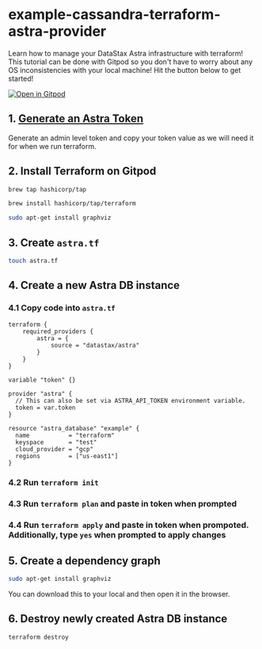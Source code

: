 # example-cassandra-terraform-astra-provider

Learn how to manage your DataStax Astra infrastructure with terraform! This tutorial can be done with Gitpod so you don't have to worry about any OS inconsistencies with your local machine! Hit the button below to get started!

[![Open in Gitpod](https://gitpod.io/button/open-in-gitpod.svg)](https://gitpod.io/#https://github.com/Anant/example-cassandra-terraform-astra-provider)


## 1. [Generate an Astra Token](https://docs.datastax.com/en/astra/docs/manage-application-tokens.html)
Generate an admin level token and copy your token value as we will need it for when we run terraform.

## 2. Install Terraform on Gitpod
```bash
brew tap hashicorp/tap
```

```bash
brew install hashicorp/tap/terraform
```

```bash
sudo apt-get install graphviz
```

## 3. Create `astra.tf`

```bash
touch astra.tf
```

## 4. Create a new Astra DB instance

### 4.1 Copy code into `astra.tf`
```
terraform {
    required_providers {
        astra = {
            source = "datastax/astra"
        }
    }
}

variable "token" {}

provider "astra" {
  // This can also be set via ASTRA_API_TOKEN environment variable.
  token = var.token
}

resource "astra_database" "example" {
  name           = "terraform"
  keyspace       = "test"
  cloud_provider = "gcp"
  regions        = ["us-east1"]
}
```

### 4.2 Run `terraform init`

### 4.3 Run `terraform plan` and paste in token when prompted

### 4.4 Run `terraform apply` and paste in token when prompoted. Additionally, type `yes` when prompted to apply changes

## 5. Create a dependency graph
```bash
sudo apt-get install graphviz
```
You can download this to your local and then open it in the browser.

## 6. Destroy newly created Astra DB instance
```bash
terraform destroy
```
